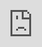 # Бричков Никита, 041 группа
![N|Solid](https://storage.theoryandpractice.ru/tnp/uploads/image_block/000/052/014/image/base_d9dd9b626f.jpg)


<style>
/* Стили кнопки */
.iksweb{display: inline-block;cursor: pointer; font-size:16px;text-decoration:none;padding:25px 22px; color:#354251;background:#5ae671;border-radius:60px;border:3px solid #6e0c0c;}
.iksweb:hover{background:#22a9f2;color:#c7329d;border:3px solid #3e32c7;transition: all 0.2s ease;}
</style>

<a class="iksweb" href="https://github.com/EvilCarr0t" target="_blank"  title="Сайт на мой GitHub - аккаунт">Сайт на мой GitHub - аккаунт</a>








## Таблица на Miro
<iframe width="768" height="432" src="https://miro.com/app/live-embed/uXjVPD1y1-g=/?moveToViewport=-7098,-2251,1976,984&embedId=263088868628" frameborder="0" scrolling="no" allowfullscreen></iframe>






## Интерактивное изображение на Genially
<iframe title="Interactive image" frameborder="0" width="1200" height="674" style="position: absolute; top: 0; left: 0; width: 100%; height: 100%;" src="https://view.genial.ly/6378d7e28460fb0017c365a1" type="text/html" allowscriptaccess="always" allowfullscreen="true" scrolling="yes" allownetworking="all"></iframe>




[![](https://mermaid.ink/img/pako:eNqlk81u2kAQx19ltScikVCgJYkPlZpA2nt7wzls7DW2hDEy60oRtgTJgUMiJeqp6qfUS68UYomY4rzC7Bt1dg2p0la51AdrZ3bm958Pe0itwObUoJ2Q9V3ypmn2CD4v2vARUnkGK0ghJXKCxxSNBRqQ6cP8mGxvP4_hDnJYynM5-R2wgincyRG-Z7Bcu2-JRvyMyUFJ59zAHHL05RiUwXSrED4ooAt9MdeXuSpgjLETxKw2KjE5HMI7mKLMAoVW8kxerCWSAnW4qS_FmALzz8oQ1WzDd7SWWi-FrIx6CJKX8ur4AWym6sL8x2CtP2FEq6vIXI5VlWPt-KGGIC8eCGAXIzV3efmIwFEbvqq2dR03MF0TmkWJuDeYEfiMsZlaDWajA6MnBL7pXY31cG9j8rKEE8STEiKwIPBJQdebaP2F-w_YUQG71m1kOADcGDY_IvAeccrIN9gP8lw3jbuOyasSfFE5KHO1RcvU56HPPBu_16ECm1S43OcmNfBoc4dFXWFSs5dgKItE8Pq0Z1FDhBEv06hvM8GbHsMv3aeGw7qDe2_L9kQQ3ju7AbM5mkMqTvv65_AGApFW0HO8jvJHYRfdrhD9gVGpqOudjifc6GTHCvzKwLNdFgr37X6j0qg19litzhu7dfasXretk-r-nlN7WnXs3SfVGqNJkvwCLIXpzQ?type=png)](https://mermaid.live/edit#pako:eNqlk81u2kAQx19ltScikVCgJYkPlZpA2nt7wzls7DW2hDEy60oRtgTJgUMiJeqp6qfUS68UYomY4rzC7Bt1dg2p0la51AdrZ3bm958Pe0itwObUoJ2Q9V3ypmn2CD4v2vARUnkGK0ghJXKCxxSNBRqQ6cP8mGxvP4_hDnJYynM5-R2wgincyRG-Z7Bcu2-JRvyMyUFJ59zAHHL05RiUwXSrED4ooAt9MdeXuSpgjLETxKw2KjE5HMI7mKLMAoVW8kxerCWSAnW4qS_FmALzz8oQ1WzDd7SWWi-FrIx6CJKX8ur4AWym6sL8x2CtP2FEq6vIXI5VlWPt-KGGIC8eCGAXIzV3efmIwFEbvqq2dR03MF0TmkWJuDeYEfiMsZlaDWajA6MnBL7pXY31cG9j8rKEE8STEiKwIPBJQdebaP2F-w_YUQG71m1kOADcGDY_IvAeccrIN9gP8lw3jbuOyasSfFE5KHO1RcvU56HPPBu_16ECm1S43OcmNfBoc4dFXWFSs5dgKItE8Pq0Z1FDhBEv06hvM8GbHsMv3aeGw7qDe2_L9kQQ3ju7AbM5mkMqTvv65_AGApFW0HO8jvJHYRfdrhD9gVGpqOudjifc6GTHCvzKwLNdFgr37X6j0qg19litzhu7dfasXretk-r-nlN7WnXs3SfVGqNJkvwCLIXpzQ)
